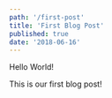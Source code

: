 ```yaml
---
path: '/first-post'
title: 'First Blog Post'
published: true
date: '2018-06-16'
---
```


Hello World!

This is our first blog post!